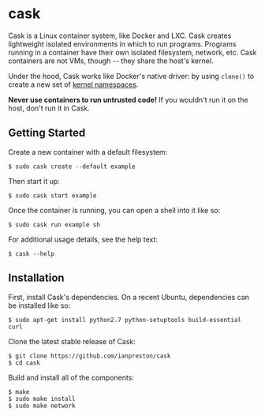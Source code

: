 # cask

Cask is a Linux container system, like Docker and LXC. Cask creates lightweight isolated environments in which to run programs. Programs running in a container have their own isolated filesystem, network, etc. Cask containers are not VMs, though -- they share the host's kernel.

Under the hood, Cask works like Docker's native driver: by using `clone()` to create a new set of [kernel namespaces](http://man7.org/linux/man-pages/man7/namespaces.7.html).

**Never use containers to run untrusted code!** If you wouldn't run it on the host, don't run it in Cask.

## Getting Started

Create a new container with a default filesystem:

    $ sudo cask create --default example

Then start it up:

    $ sudo cask start example

Once the container is running, you can open a shell into it like so:

    $ sudo cask run example sh

For additional usage details, see the help text:

    $ cask --help

## Installation

First, install Cask's dependencies. On a recent Ubuntu, dependencies can be installed like so:
 
    $ sudo apt-get install python2.7 python-setuptools build-essential curl

Clone the latest stable release of Cask:

    $ git clone https://github.com/ianpreston/cask
    $ cd cask

Build and install all of the components:

    $ make
    $ sudo make install
    $ sudo make network

